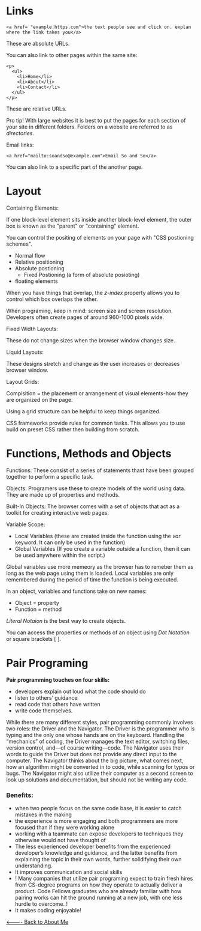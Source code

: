# Links

```
<a href= "example.https.com">the text people see and click on. explan where the link takes you</a>

```
These are absolute URLs.


You can also link to other pages within the same site:
```
<p>
  <ul>
    <li>Home</li>
    <li>About</li>
    <li>Contact</li>
  </ul>
</p>

```
These are relative URLs.

Pro tip! With large websites it is best to put the pages for each section of your site in different folders. Folders on a website are referred to as _directories_.

Email links:
```
<a href="mailto:soandso@example.com">Email So and So</a>
```
 You can also link to a specific part of the another page.

 # Layout

 Containing Elements:

 If one block-level element sits inside another block-level element, the outer box is known as the "parent" or "containing" element.

 You can control the positing of elements on your page with "CSS postioning schemes".
 - Normal flow
 - Relative positioning
 - Absolute postioning
     - Fixed Postioning (a form of absolute posioting)
 - floating elements

 When you have things that overlap, the _z-index_ property allows you to control which box overlaps the other.

When programing, keep in mind: screen size and screen resolution.
Developers often create pages of around 960-1000 pixels wide. 


Fixed Width Layouts:

These do not change sizes when the browser window changes size.


Liquid Layouts:
 

 These designs stretch and change as the user increases or decreases browser window.

 Layout Grids:

 Compisition = the placement or arrangement of visual elements-how they are organized on the page.

 Using a grid structure can be helpful to keep things organized.

 CSS frameworks provide rules for common tasks. This allows you to use build on preset CSS rather then building from scratch. 


 # Functions, Methods and Objects

 Functions:
 These consist of a series of statements thast have been grouped together to perform a specific task.

 Objects:
 Programers use these to create models of the world using data. They are made up of properties and methods.

 Built-In Objects:
The browser comes with a set of objects that act as a toolkit for creating interactive web pages.


Variable Scope:

- Local Variables (these are created inside the function using the _var_ keyword. It can only be used in the function)
- Global Variables (If you create a variable outside a function, then it can be used anywhere within the script.)

Global variables use more memeory as the browser has to remeber them as long as the web page using them is loaded. Local variables are only remembered during the period of time the function is being executed.

In an object, variables and functions take on new names:
- Object = property 
- Function = method

_Literal Notaion_ is the best way to create objects.

You can access the properties or methods of an object using _Dot Notation_ or square brackets [ ].

# Pair Programing

__Pair programming touches on four skills:__ 
- developers explain out loud what the code should do
 - listen to others’ guidance
- read code that others have written 
- write code themselves.

While there are many different styles, pair programming commonly involves two roles: the Driver and the Navigator. The Driver is the programmer who is typing and the only one whose hands are on the keyboard. Handling the “mechanics” of coding, the Driver manages the text editor, switching files, version control, and—of course writing—code. The Navigator uses their words to guide the Driver but does not provide any direct input to the computer. The Navigator thinks about the big picture, what comes next, how an algorithm might be converted in to code, while scanning for typos or bugs. The Navigator might also utilize their computer as a second screen to look up solutions and documentation, but should not be writing any code.

### __Benefits__:
- when two people focus on the same code base, it is easier to catch mistakes in the making
-  the experience is more engaging and both programmers are more focused than if they were working alone
- working with a teammate can expose developers to techniques they otherwise would not have thought of
- The less experienced developer benefits from the experienced developer’s knowledge and guidance, and the latter benefits from explaining the topic in their own words, further solidifying their own understanding.
- It improves communication and social skills
- ! Many companies that utilize pair programing expect to train fresh hires from CS-degree programs on how they operate to actually deliver a product. Code Fellows graduates who are already familiar with how pairing works can hit the ground running at a new job, with one less hurdle to overcome. !
- It makes coding enjoyable!


[<---- Back to About Me](../README.md)